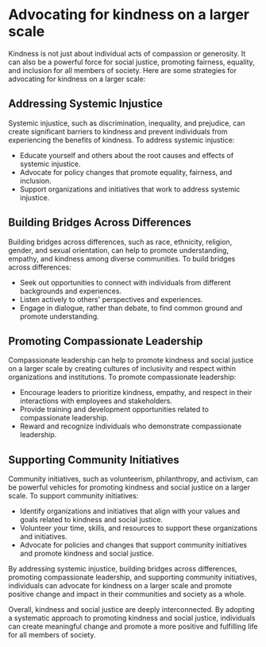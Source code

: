 # Advocating for kindness on a larger scale

Kindness is not just about individual acts of compassion or generosity. It can also be a powerful force for social justice, promoting fairness, equality, and inclusion for all members of society. Here are some strategies for advocating for kindness on a larger scale:

Addressing Systemic Injustice
-----------------------------

Systemic injustice, such as discrimination, inequality, and prejudice, can create significant barriers to kindness and prevent individuals from experiencing the benefits of kindness. To address systemic injustice:

* Educate yourself and others about the root causes and effects of systemic injustice.
* Advocate for policy changes that promote equality, fairness, and inclusion.
* Support organizations and initiatives that work to address systemic injustice.

Building Bridges Across Differences
-----------------------------------

Building bridges across differences, such as race, ethnicity, religion, gender, and sexual orientation, can help to promote understanding, empathy, and kindness among diverse communities. To build bridges across differences:

* Seek out opportunities to connect with individuals from different backgrounds and experiences.
* Listen actively to others' perspectives and experiences.
* Engage in dialogue, rather than debate, to find common ground and promote understanding.

Promoting Compassionate Leadership
----------------------------------

Compassionate leadership can help to promote kindness and social justice on a larger scale by creating cultures of inclusivity and respect within organizations and institutions. To promote compassionate leadership:

* Encourage leaders to prioritize kindness, empathy, and respect in their interactions with employees and stakeholders.
* Provide training and development opportunities related to compassionate leadership.
* Reward and recognize individuals who demonstrate compassionate leadership.

Supporting Community Initiatives
--------------------------------

Community initiatives, such as volunteerism, philanthropy, and activism, can be powerful vehicles for promoting kindness and social justice on a larger scale. To support community initiatives:

* Identify organizations and initiatives that align with your values and goals related to kindness and social justice.
* Volunteer your time, skills, and resources to support these organizations and initiatives.
* Advocate for policies and changes that support community initiatives and promote kindness and social justice.

By addressing systemic injustice, building bridges across differences, promoting compassionate leadership, and supporting community initiatives, individuals can advocate for kindness on a larger scale and promote positive change and impact in their communities and society as a whole.

Overall, kindness and social justice are deeply interconnected. By adopting a systematic approach to promoting kindness and social justice, individuals can create meaningful change and promote a more positive and fulfilling life for all members of society.
